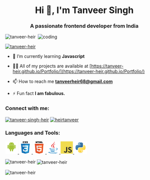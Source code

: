 <h1 align="center">Hi 👋, I'm Tanveer Singh</h1>
<h3 align="center">A passionate frontend developer from India</h3>

<img align="right" alt="coding" width=400 src="https://repository-images.githubusercontent.com/588181932/e36ec678-7984-4cdd-8e4c-a3932772ff8e">

<p align="left"> <img src="https://komarev.com/ghpvc/?username=tanveer-heir&label=Profile%20views&color=0e75b6&style=flat" alt="tanveer-heir" /> </p>

<p align="left"> <a href="https://github.com/ryo-ma/github-profile-trophy"><img src="https://github-profile-trophy.vercel.app/?username=tanveer-heir" alt="tanveer-heir" /></a> </p>

- 🌱 I’m currently learning **Javascript**

- 👨‍💻 All of my projects are available at [https://tanveer-heir.github.io/Portfolio/](https://tanveer-heir.github.io/Portfolio/)

- 📫 How to reach me **tanveerheir68@gmail.com**

- ⚡ Fun fact **I am fabulous.**

<h3 align="left">Connect with me:</h3>
<p align="left">
<a href="https://linkedin.com/in/tanveer-singh-heir" target="blank"><img align="center" src="https://raw.githubusercontent.com/rahuldkjain/github-profile-readme-generator/master/src/images/icons/Social/linked-in-alt.svg" alt="tanveer-singh-heir" height="30" width="40" /></a>
<a href="https://instagram.com/heirtanveer" target="blank"><img align="center" src="https://raw.githubusercontent.com/rahuldkjain/github-profile-readme-generator/master/src/images/icons/Social/instagram.svg" alt="heirtanveer" height="30" width="40" /></a>
</p>

<h3 align="left">Languages and Tools:</h3>
<p align="left"> <a href="https://developer.android.com" target="_blank" rel="noreferrer"> <img src="https://raw.githubusercontent.com/devicons/devicon/master/icons/android/android-original-wordmark.svg" alt="android" width="40" height="40"/> </a> <a href="https://www.w3schools.com/css/" target="_blank" rel="noreferrer"> <img src="https://raw.githubusercontent.com/devicons/devicon/master/icons/css3/css3-original-wordmark.svg" alt="css3" width="40" height="40"/> </a> <a href="https://www.w3.org/html/" target="_blank" rel="noreferrer"> <img src="https://raw.githubusercontent.com/devicons/devicon/master/icons/html5/html5-original-wordmark.svg" alt="html5" width="40" height="40"/> </a> <a href="https://www.java.com" target="_blank" rel="noreferrer"> <img src="https://raw.githubusercontent.com/devicons/devicon/master/icons/java/java-original.svg" alt="java" width="40" height="40"/> </a> <a href="https://developer.mozilla.org/en-US/docs/Web/JavaScript" target="_blank" rel="noreferrer"> <img src="https://raw.githubusercontent.com/devicons/devicon/master/icons/javascript/javascript-original.svg" alt="javascript" width="40" height="40"/> </a> <a href="https://www.python.org" target="_blank" rel="noreferrer"> <img src="https://raw.githubusercontent.com/devicons/devicon/master/icons/python/python-original.svg" alt="python" width="40" height="40"/> </a> </p>

<p><img align="left" src="https://github-readme-stats.vercel.app/api/top-langs?username=tanveer-heir&show_icons=true&locale=en&layout=compact" alt="tanveer-heir" /></p>

<p>&nbsp;<img align="center" src="https://github-readme-stats.vercel.app/api?username=tanveer-heir&show_icons=true&locale=en" alt="tanveer-heir" /></p>

<p><img align="center" src="https://github-readme-streak-stats.herokuapp.com/?user=tanveer-heir&" alt="tanveer-heir" /></p>
